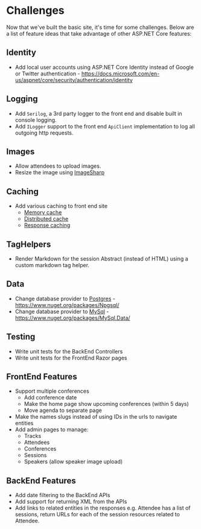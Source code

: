 # Challenges

Now that we've built the basic site, it's time for some challenges. Below are a list of feature ideas that take advantage of other ASP.NET Core features:

## Identity
 - Add local user accounts using ASP.NET Core Identity instead of Google or Twitter authentication - https://docs.microsoft.com/en-us/aspnet/core/security/authentication/identity

## Logging
- Add `Serilog`, a 3rd party logger to the front end and disable built in console logging.
- Add `ILogger` support to the front end `ApiClient` implementation to log all outgoing http requests.

## Images
 - Allow attendees to upload images.
 - Resize the image using [ImageSharp](https://github.com/JimBobSquarePants/ImageSharp)

## Caching
 - Add various caching to front end site
    - [Memory cache](https://docs.microsoft.com/en-us/aspnet/core/performance/caching/memory)
    - [Distributed cache](https://docs.microsoft.com/en-us/aspnet/core/performance/caching/distributed)
    - [Response caching](https://docs.microsoft.com/en-us/aspnet/core/performance/caching/response)

## TagHelpers
- Render Markdown for the session Abstract (instead of HTML) using a custom markdown tag helper.

## Data
 - Change database provider to [Postgres](https://www.postgresql.org/) - https://www.nuget.org/packages/Npgsql/
 - Change database provider to [MySql](https://www.mysql.com/) - https://www.nuget.org/packages/MySql.Data/
 
## Testing
 - Write unit tests for the BackEnd Controllers
 - Write unit tests for the FrontEnd Razor pages

## FrontEnd Features
- Support multiple conferences
   - Add conference date
   - Make the home page show upcoming conferences (within 5 days)
   - Move agenda to separate page
- Make the names slugs instead of using IDs in the urls to navigate entities
- Add admin pages to manage:
  - Tracks
  - Attendees
  - Conferences
  - Sessions
  - Speakers (allow speaker image upload)
  
## BackEnd Features
 - Add date filtering to the BackEnd APIs
 - Add support for returning XML from the APIs
 - Add links to related entities in the responses e.g. Attendee has a list of sessions, return URLs for each of the session resources related to Attendee.
